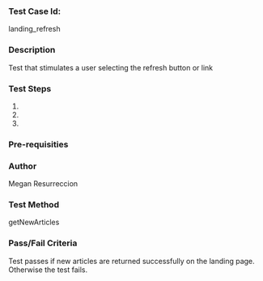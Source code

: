 ### Test Case Id:
landing_refresh

### Description
Test that stimulates a user selecting the refresh button or link

### Test Steps
1.
2.
3.

### Pre-requisities

### Author
Megan Resurreccion

### Test Method
getNewArticles

### Pass/Fail Criteria
Test passes if new articles are returned successfully on the landing page. Otherwise the test fails.
